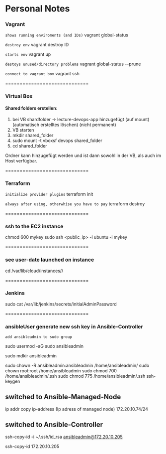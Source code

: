 Personal Notes
=============================

### Vagrant

`shows running enviroments (and IDs)`
vagrant global-status

`destroy env`
vagrant destroy ID 

`starts env`
vagrant up

`destoys unused/directory problems`
vagrant global-status  --prune

`connect to vagrant box`
vagrant ssh

=============================

### Virtual Box

#### Shared folders erstellen:
1. bei VB shardfolder -> lecture-devops-app hinzugefügt (auf mount) (automatisch erstelltes löschen) (nicht permanent)
2. VB starten
3. mkdir shared_folder
4. sudo mount -t vboxsf devops shared_folder
5. cd shared_folder

Ordner kann hinzugefügt werden und ist dann sowohl in der VB, als auch im Host verfügbar.


=============================

### Terraform

`initialize provider plugins`
terraform init

`always after using, otherwhise you have to pay`
terraform destroy

=============================

### ssh to the EC2 instance

chmod 600 mykey
sudo ssh <public_ip> -l ubuntu -i mykey

=============================


### see user-date launched on instance

cd /var/lib/cloud/instances/<instance-id>/

=============================

### Jenkins

sudo cat /var/lib/jenkins/secrets/initialAdminPassword


=============================

### ansibleUser generate new ssh key in Ansible-Controller

`add ansibleadmin to sudo group`

sudo usermod -aG sudo ansibleadmin

sudo mdkir ansibleadmin

sudo chown -R ansibleadmin:ansibleadmin /home/ansibleadmin/
sudo chown root:root /home/ansibleadmin
sudo chmod 700 /home/ansibleadmin/.ssh
sudo chmod 775 /home/ansibleadmin/.ssh
ssh-keygen


## switched to Ansible-Managed-Node

ip addr
copy ip-address (Ip adress of managed node) 172.20.10.74/24

## switched to Ansible-Controller



ssh-copy-id -i ~/.ssh/id_rsa ansibleadmin@172.20.10.205

ssh-copy-id 172.20.10.205
